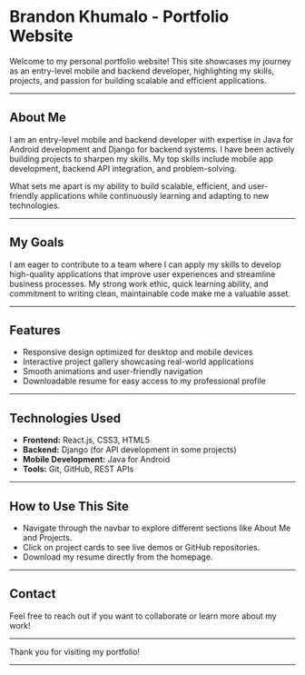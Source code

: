 # Brandon Khumalo - Portfolio Website

Welcome to my personal portfolio website! This site showcases my journey as an entry-level mobile and backend developer, highlighting my skills, projects, and passion for building scalable and efficient applications.

---

## About Me

I am an entry-level mobile and backend developer with expertise in Java for Android development and Django for backend systems. I have been actively building projects to sharpen my skills. My top skills include mobile app development, backend API integration, and problem-solving.

What sets me apart is my ability to build scalable, efficient, and user-friendly applications while continuously learning and adapting to new technologies.

---

## My Goals

I am eager to contribute to a team where I can apply my skills to develop high-quality applications that improve user experiences and streamline business processes. My strong work ethic, quick learning ability, and commitment to writing clean, maintainable code make me a valuable asset.

---

## Features

- Responsive design optimized for desktop and mobile devices
- Interactive project gallery showcasing real-world applications
- Smooth animations and user-friendly navigation
- Downloadable resume for easy access to my professional profile

---

## Technologies Used

- **Frontend:** React.js, CSS3, HTML5
- **Backend:** Django (for API development in some projects)
- **Mobile Development:** Java for Android
- **Tools:** Git, GitHub, REST APIs

---

## How to Use This Site

- Navigate through the navbar to explore different sections like About Me and Projects.
- Click on project cards to see live demos or GitHub repositories.
- Download my resume directly from the homepage.

---

## Contact

Feel free to reach out if you want to collaborate or learn more about my work!

---

Thank you for visiting my portfolio!

---
